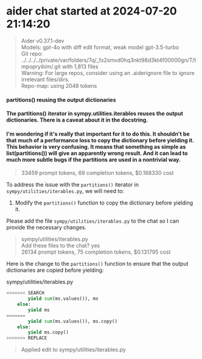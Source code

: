 
# aider chat started at 2024-07-20 21:14:20

> Aider v0.37.1-dev  
> Models: gpt-4o with diff edit format, weak model gpt-3.5-turbo  
> Git repo: ../../../../private/var/folders/7q/_fx2smvd0hq3nkt98d3kt4f00000gn/T/tmpopryibim/.git with 1,813 files  
> Warning: For large repos, consider using an .aiderignore file to ignore irrelevant files/dirs.  
> Repo-map: using 2048 tokens  

#### partitions() reusing the output dictionaries  
#### The partitions() iterator in sympy.utilities.iterables reuses the output dictionaries. There is a caveat about it in the docstring.   
####   
#### I'm wondering if it's really that important for it to do this. It shouldn't be that much of a performance loss to copy the dictionary before yielding it. This behavior is very confusing. It means that something as simple as list(partitions()) will give an apparently wrong result. And it can lead to much more subtle bugs if the partitions are used in a nontrivial way.  
> 33459 prompt tokens, 69 completion tokens, $0.168330 cost  

To address the issue with the `partitions()` iterator in `sympy/utilities/iterables.py`, we will need to:

1. Modify the `partitions()` function to copy the dictionary before yielding it.

Please add the file `sympy/utilities/iterables.py` to the chat so I can provide the necessary changes.

> sympy/utilities/iterables.py  
> Add these files to the chat? yes  
> 26134 prompt tokens, 75 completion tokens, $0.131795 cost  

Here is the change to the `partitions()` function to ensure that the output dictionaries are copied before yielding:

sympy/utilities/iterables.py
```python
<<<<<<< SEARCH
        yield sum(ms.values()), ms
    else:
        yield ms
=======
        yield sum(ms.values()), ms.copy()
    else:
        yield ms.copy()
>>>>>>> REPLACE
```

> Applied edit to sympy/utilities/iterables.py  
